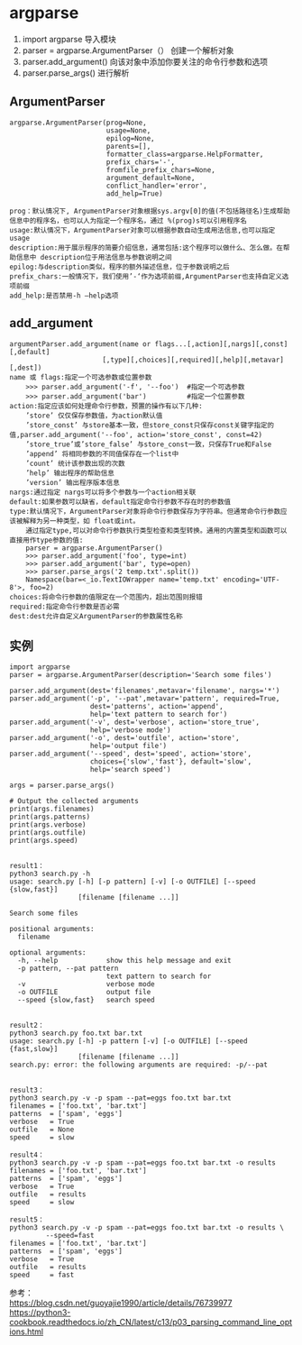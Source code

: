# argparse

1. import argparse    导入模块  
2. parser = argparse.ArgumentParser（）    创建一个解析对象  
3. parser.add_argument()    向该对象中添加你要关注的命令行参数和选项  
4. parser.parse_args()    进行解析  

## ArgumentParser  
	argparse.ArgumentParser(prog=None, 
	                        usage=None, 
	                        epilog=None, 
	                        parents=[], 
	                        formatter_class=argparse.HelpFormatter, 
	                        prefix_chars='-',                            
	                        fromfile_prefix_chars=None,              
	                        argument_default=None,
	                        conflict_handler='error', 
	                        add_help=True)

	prog：默认情况下, ArgumentParser对象根据sys.argv[0]的值(不包括路径名)生成帮助信息中的程序名，也可以人为指定一个程序名，通过 %(prog)s可以引用程序名  
	usage:默认情况下，ArgumentParser对象可以根据参数自动生成用法信息,也可以指定usage  
	description:用于展示程序的简要介绍信息，通常包括:这个程序可以做什么、怎么做。在帮助信息中 description位于用法信息与参数说明之间  
	epilog:与description类似，程序的额外描述信息，位于参数说明之后  
	prefix_chars:一般情况下，我们使用’-‘作为选项前缀,ArgumentParser也支持自定义选项前缀  
	add_help:是否禁用-h –help选项  

## add_argument
	argumentParser.add_argument(name or flags...[,action][,nargs][,const][,default]
                           [,type][,choices][,required][,help][,metavar][,dest])  
	name 或 flags:指定一个可选参数或位置参数  
		>>> parser.add_argument('-f', '--foo')  #指定一个可选参数
		>>> parser.add_argument('bar')          #指定一个位置参数  
	action:指定应该如何处理命令行参数，预置的操作有以下几种: 
		’store’ 仅仅保存参数值，为action默认值
		’store_const’ 与store基本一致，但store_const只保存const关键字指定的值,parser.add_argument('--foo', action='store_const', const=42)  
		’store_true’或’store_false’ 与store_const一致，只保存True和False
		’append’ 将相同参数的不同值保存在一个list中  
		’count’ 统计该参数出现的次数
		’help’ 输出程序的帮助信息
		’version’ 输出程序版本信息
	nargs:通过指定 nargs可以将多个参数与一个action相关联  
	default:如果参数可以缺省，default指定命令行参数不存在时的参数值
	type:默认情况下，ArgumentParser对象将命令行参数保存为字符串。但通常命令行参数应该被解释为另一种类型，如 float或int。
		通过指定type,可以对命令行参数执行类型检查和类型转换。通用的内置类型和函数可以直接用作type参数的值:
		parser = argparse.ArgumentParser()
		>>> parser.add_argument('foo', type=int)
		>>> parser.add_argument('bar', type=open)
		>>> parser.parse_args('2 temp.txt'.split())
		Namespace(bar=<_io.TextIOWrapper name='temp.txt' encoding='UTF-8'>, foo=2)  
	choices:将命令行参数的值限定在一个范围内，超出范围则报错   
	required:指定命令行参数是否必需  
	dest:dest允许自定义ArgumentParser的参数属性名称  

## 实例

	import argparse
	parser = argparse.ArgumentParser(description='Search some files')
	
	parser.add_argument(dest='filenames',metavar='filename', nargs='*')
	parser.add_argument('-p', '--pat',metavar='pattern', required=True,
	                    dest='patterns', action='append',
	                    help='text pattern to search for')
	parser.add_argument('-v', dest='verbose', action='store_true',
	                    help='verbose mode')
	parser.add_argument('-o', dest='outfile', action='store',
	                    help='output file')
	parser.add_argument('--speed', dest='speed', action='store',
	                    choices={'slow','fast'}, default='slow',
	                    help='search speed')
	
	args = parser.parse_args()
	
	# Output the collected arguments
	print(args.filenames)
	print(args.patterns)
	print(args.verbose)
	print(args.outfile)
	print(args.speed)
	

	result1：
	python3 search.py -h
	usage: search.py [-h] [-p pattern] [-v] [-o OUTFILE] [--speed {slow,fast}]
	                 [filename [filename ...]]
	
	Search some files
	
	positional arguments:
	  filename
	
	optional arguments:
	  -h, --help            show this help message and exit
	  -p pattern, --pat pattern
	                        text pattern to search for
	  -v                    verbose mode
	  -o OUTFILE            output file
	  --speed {slow,fast}   search speed
	

	result2：
	python3 search.py foo.txt bar.txt
	usage: search.py [-h] -p pattern [-v] [-o OUTFILE] [--speed {fast,slow}]
	                 [filename [filename ...]]
	search.py: error: the following arguments are required: -p/--pat


	result3：
	python3 search.py -v -p spam --pat=eggs foo.txt bar.txt
	filenames = ['foo.txt', 'bar.txt']
	patterns  = ['spam', 'eggs']
	verbose   = True
	outfile   = None
	speed     = slow

	result4：
	python3 search.py -v -p spam --pat=eggs foo.txt bar.txt -o results
	filenames = ['foo.txt', 'bar.txt']
	patterns  = ['spam', 'eggs']
	verbose   = True
	outfile   = results
	speed     = slow

	result5：
	python3 search.py -v -p spam --pat=eggs foo.txt bar.txt -o results \
             --speed=fast
	filenames = ['foo.txt', 'bar.txt']
	patterns  = ['spam', 'eggs']
	verbose   = True
	outfile   = results
	speed     = fast

	

参考：  
https://blog.csdn.net/guoyajie1990/article/details/76739977  
https://python3-cookbook.readthedocs.io/zh_CN/latest/c13/p03_parsing_command_line_options.html